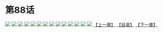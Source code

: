 # 第88话
![](https://s1.baozimh.com/scomic/yuekanshaonuyeqijun-chunquan/0/92-f60i/1.jpg)
![](https://s1.baozimh.com/scomic/yuekanshaonuyeqijun-chunquan/0/92-f60i/2.jpg)
![](https://s1.baozimh.com/scomic/yuekanshaonuyeqijun-chunquan/0/92-f60i/3.jpg)
![](https://s1.baozimh.com/scomic/yuekanshaonuyeqijun-chunquan/0/92-f60i/4.jpg)
![](https://s1.baozimh.com/scomic/yuekanshaonuyeqijun-chunquan/0/92-f60i/5.jpg)
![](https://s1.baozimh.com/scomic/yuekanshaonuyeqijun-chunquan/0/92-f60i/6.jpg)
![](https://s1.baozimh.com/scomic/yuekanshaonuyeqijun-chunquan/0/92-f60i/7.jpg)
![](https://s1.baozimh.com/scomic/yuekanshaonuyeqijun-chunquan/0/92-f60i/8.jpg)
![](https://s1.baozimh.com/scomic/yuekanshaonuyeqijun-chunquan/0/92-f60i/9.jpg)
![](https://s1.baozimh.com/scomic/yuekanshaonuyeqijun-chunquan/0/92-f60i/10.jpg)
![](https://s1.baozimh.com/scomic/yuekanshaonuyeqijun-chunquan/0/92-f60i/11.jpg)
![](https://s1.baozimh.com/scomic/yuekanshaonuyeqijun-chunquan/0/92-f60i/12.jpg)
![](https://s1.baozimh.com/scomic/yuekanshaonuyeqijun-chunquan/0/92-f60i/13.jpg)
![](https://s1.baozimh.com/scomic/yuekanshaonuyeqijun-chunquan/0/92-f60i/14.jpg)
[【上一章】](./87.md)
[【目录】](./README.md)
[【下一章】](./89.md)
